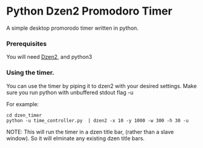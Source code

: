 # Python Dzen2 Promodoro Timer

A simple desktop promorodo timer written in python. 


### Prerequisites

You will need [Dzen2](https://github.com/robm/dzen), and python3

### Using the timer. 

You can use the timer by piping it to dzen2 with your desired settings. 
Make sure you run python with unbuffered stdout flag -u

For example:

```
cd dzen_timer
python -u time_controller.py  | dzen2 -x 10 -y 1000 -w 300 -h 30 -u
```
NOTE: This will run the timer in a dzen title bar, (rather than a slave window). So it will elminate
any existing dzen title bars. 




